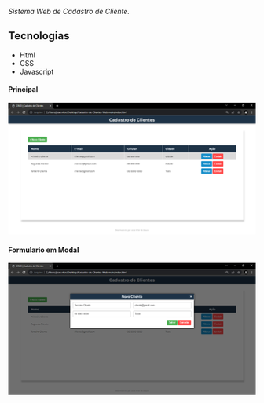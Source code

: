 *Sistema Web de Cadastro de Cliente.*

## Tecnologias
- Html
- CSS
- Javascript



#### Principal
![image](https://github.com/JoaoVitor-Dev/Cadastro-de-Clientes-Web/blob/main/github/1.PNG)

#### Formulario em Modal

![image](https://github.com/JoaoVitor-Dev/Cadastro-de-Clientes-Web/blob/main/github/2.PNG)
